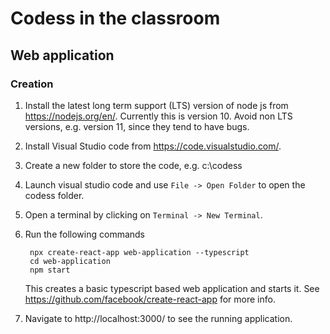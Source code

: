 # Codess in the classroom

## Web application

### Creation

1. Install the latest long term support (LTS) version of node js from https://nodejs.org/en/. Currently this is version 10. Avoid non LTS versions, e.g. version 11, since they tend to have bugs.
2. Install Visual Studio code from https://code.visualstudio.com/.
3. Create a new folder to store the code, e.g. c:\codess
4. Launch visual studio code and use `File -> Open Folder` to open the codess folder.
5. Open a terminal by clicking on `Terminal -> New Terminal`.
6. Run the following commands

        npx create-react-app web-application --typescript
        cd web-application
        npm start

    This creates a basic typescript based web application and starts it.
    See https://github.com/facebook/create-react-app for more info.

7. Navigate to http://localhost:3000/ to see the running application.
